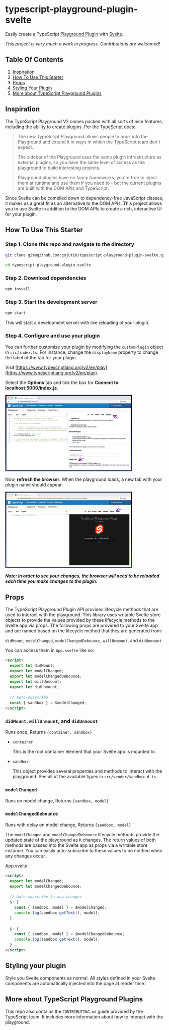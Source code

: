 # typescript-playground-plugin-svelte

Easily create a TypeScript [Playground Plugin](https://www.typescriptlang.org/v2/dev/playground-plugins/) with [Svelte](https://svelte.dev/).

_This project is very much a work in progress. Contributions are welcomed!_

## Table Of Contents

1. [Inspiration](#inspiration)
2. [How To Use This Starter](#how-to-use-this-starter)
3. [Props](#props)
4. [Styling Your Plugin](#styling-your-plugin)
5. [More about TypeScript Playground Plugins](#more-about-typescript-playground-plugins)

## Inspiration

The TypeScript Playground V2 comes packed with all sorts of nice features, including the ability to create plugins. Per the TypeScript docs:

> The new TypeScript Playground allows people to hook into the Playground and extend it in ways in which the TypeScript team don't expect.
>
> The sidebar of the Playground uses the same plugin infrastructure as external plugins, so you have the same level of access as the playground to build interesting projects.
>
> Playground plugins have no fancy frameworks, you're free to inject them at runtime and use them if you need to - but the current plugins are built with the DOM APIs and TypeScript.

Since Svelte can be compiled down to dependency-free JavaScript classes, it makes as a great fit as an alternative to the DOM APIs. This project allows you to use Svelte in addition to the DOM APIs to create a rich, interactive UI for your plugin.

## How To Use This Starter

### Step 1. Clone this repo and navigate to the directory

```sh
git clone git@github.com:gojutin/typescript-playground-plugin-svelte.git
```

```sh
cd typescript-playground-plugin-svelte
```

### Step 2. Download dependencies

```sh
npm install
```

### Step 3. Start the development server

```sh
npm start
```

This will start a development server with live reloading of your plugin.

### Step 4. Configure and use your plugin

You can further customize your plugin by modifying the `customPlugin` object in `src/index.ts`. For instance, change the `displayName` property to change the label of the tab for your plugin.

Visit [https://www.typescriptlang.org/v2/en/play](https://www.typescriptlang.org/v2/en/play).

Select the **Options** tab and tick the box for **Connect to localhost:5000/index.js**.

<img src="./screenshots/screenshot1.png" style="max-width: 80%;"/>

Now, **refresh the browser**. When the playground loads, a new tab with your plugin name should appear.

<img src="./screenshots/screenshot2.png" style="max-width: 80%;"/>

**_Note: In order to see your changes, the browser will need to be reloaded each time you make changes to the plugin._**

## Props

The TypeScript Playground Plugin API provides lifecycle methods that are used to interact with the playground. This library uses writable Svelte store objects to provide the values provided by these lifecycle methods to the Svelte app via props. The following props are provided to your Svelte app and are named based on the lifecycle method that they are generated from:

`didMount`, `modelChanged`, `modelChangedDebounce`, `willUnmount`, and `didUnmount`

You can access them in `App.svelte` like so:

```html
<script>
  export let didMount;
  export let modelChanged;
  export let modelChangedDebounce;
  export let willUnmount;
  export let didUnmount;

  // auto-subscribe
  const { sandbox } = $modelChanged;
</script>
```

### `didMount`, `willUnmount`, and `didUnmount`

Runs once, Returns `{container, sandbox}`

- `container`

  This is the root container element that your Svelte app is mounted to.

- `sandbox`

  This object provides several properties and methods to interact with the playground. See all of the available types in `src/vendor/sandbox.d.ts`.

### `modelChanged`

Runs on model change, Returns `{sandbox, model}`

### `modelChangedDebounce`

Runs with delay on model change, Returns `{sandbox, model}`

The `modelChanged` and `modelChangedDebounce` lifecycle methods provide the updated state of the playground as it changes. The return values of both methods are passed into the Svelte app as props via a writable store instance. You can easily auto-subscribe to these values to be notified when any changes occur.

App.svelte

```html
<script>
  export let modelChanged;
  export let modelChangedDebounce;

  // Auto-subscribe to any changes
  $: {
    const { sandbox, model } = $modelChanged;
    console.log(sandbox.getText(), model);
  }

  $: {
    const { sandbox, model } = $modelChangedDebounce;
    console.log(sandbox.getText(), model);
  }
</script>
```

## Styling your plugin

Style you Svelte components as normal. All styles defined in your Svelte components are automatically injected into the page at render time.

## More about TypeScript Playground Plugins

This repo also contains the `CONTRIBUTING.md` guide provided by the TypeScript team. It includes more information about how to interact with the playground.
